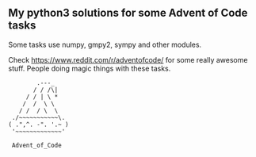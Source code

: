 ## My python3 solutions for some Advent of Code tasks

Some tasks use numpy, gmpy2, sympy and other modules.

Check https://www.reddit.com/r/adventofcode/ for some really
awesome stuff. People doing magic things with these tasks.

```
        .---_
       / / /\|
     / / | \ *
    /  /  \ \
   / /  / \  \
 ./~~~~~~~~~~~\.
( .",^. -". '.~ )
 '~~~~~~~~~~~~~'

 Advent_of_Code
```
